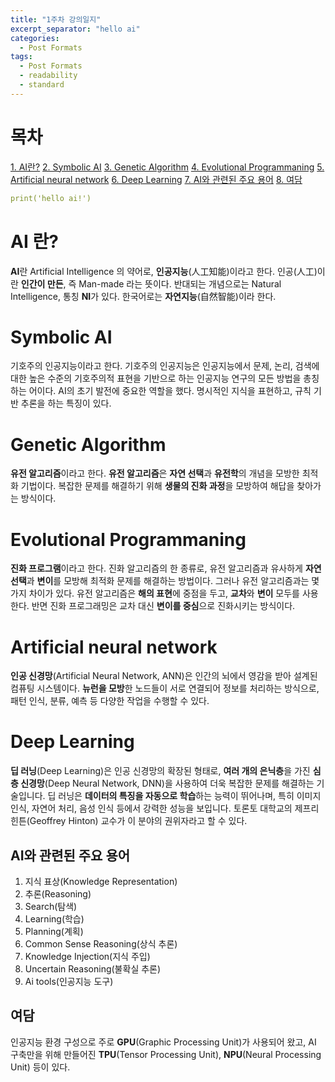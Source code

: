 ```yaml
---
title: "1주차 강의일지"
excerpt_separator: "hello ai"
categories:
  - Post Formats
tags:
  - Post Formats
  - readability
  - standard
---
```

# 목차
[1. AI란?](#ai-란?)
[2. Symbolic AI](#symbolic-ai)
[3. Genetic Algorithm](#genetic-algorithm)
[4. Evolutional Programmaning](#evolutional-programmaning)
[5. Artificial neural network](#artificial-neural-network)
[6. Deep Learning](#deep-learning)
[7. AI와 관련된 주요 용어](#ai와-관련된-주요-용어)
[8. 여담](#여담)

```yaml
print('hello ai!')
```

# AI 란?
**AI**란 Artificial Intelligence 의 약어로, **인공지능**(人工知能)이라고 한다. 인공(人工)이란 **인간이 만든**, 즉  Man-made 라는 뜻이다.
반대되는 개념으로는 Natural Intelligence, 통칭 **NI**가 있다. 한국어로는 **자연지능**(自然智能)이라 한다.

# Symbolic AI
기호주의 인공지능이라고 한다. 기호주의 인공지능은 인공지능에서 문제, 논리, 검색에 대한 높은 수준의 기호주의적 표현을 기반으로 하는 인공지능 연구의 모든 방법을 총칭하는 어이다.
AI의 초기 발전에 중요한 역할을 했다. 명시적인 지식을 표현하고, 규칙 기반 추론을 하는 특징이 있다.

# Genetic Algorithm
**유전 알고리즘**이라고 한다. **유전 알고리즘**은 **자연 선택**과 **유전학**의 개념을 모방한 최적화 기법이다. 복잡한 문제를 해결하기 위해 **생물의 진화 과정**을 모방하여 해답을 찾아가는 방식이다.

# Evolutional Programmaning
**진화 프로그램**이라고 한다. 진화 알고리즘의 한 종류로, 유전 알고리즘과 유사하게 **자연 선택**과 **변이**를 모방해 최적화 문제를 해결하는 방법이다. 그러나 유전 알고리즘과는 몇 가지 차이가 있다.
유전 알고리즘은 **해의 표현**에 중점을 두고, **교차**와 **변이** 모두를 사용한다. 반면 진화 프로그래밍은 교차 대신 **변이를 중심**으로 진화시키는 방식이다.

# Artificial neural network
**인공 신경망**(Artificial Neural Network, ANN)은 인간의 뇌에서 영감을 받아 설계된 컴퓨팅 시스템이다. **뉴런을 모방**한 노드들이 서로 연결되어 정보를 처리하는 방식으로, 패턴 인식, 분류, 예측 등 다양한 작업을 수행할 수 있다.

# Deep Learning
**딥 러닝**(Deep Learning)은 인공 신경망의 확장된 형태로, **여러 개의 은닉층**을 가진 **심층 신경망**(Deep Neural Network, DNN)을 사용하여 더욱 복잡한 문제를 해결하는 기술입니다. 딥 러닝은 **데이터의 특징을 자동으로 학습**하는 능력이 뛰어나며, 특히 이미지 인식, 자연어 처리, 음성 인식 등에서 강력한 성능을 보입니다. 토론토 대학교의 제프리 힌튼(Geoffrey Hinton) 교수가 이 분야의 권위자라고 할 수 있다.

## AI와 관련된 주요 용어

1. 지식 표상(Knowledge Representation)
2. 추론(Reasoning)
3. Search(탐색)
4. Learning(학습)
5. Planning(계획)
6. Common Sense Reasoning(상식 추론)
7. Knowledge Injection(지식 주입)
8. Uncertain Reasoning(불확실 추론)
9. Ai tools(인공지능 도구)

## 여담
인공지능 환경 구성으로 주로 **GPU**(Graphic Processing Unit)가 사용되어 왔고, AI 구축만을 위해 만들어진 **TPU**(Tensor Processing Unit), **NPU**(Neural Processing Unit) 등이 있다.



